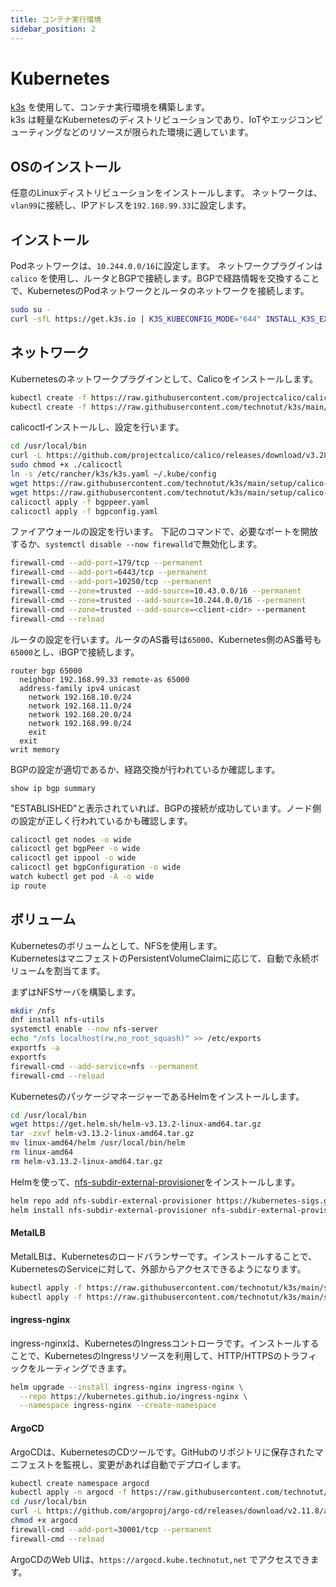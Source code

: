 ```yaml
---
title: コンテナ実行環境
sidebar_position: 2
---
```

# Kubernetes
[k3s](https://k3s.io/) を使用して、コンテナ実行環境を構築します。  
 k3s は軽量なKubernetesのディストリビューションであり、IoTやエッジコンピューティングなどのリソースが限られた環境に適しています。  
## OSのインストール
任意のLinuxディストリビューションをインストールします。
ネットワークは、`vlan99`に接続し、IPアドレスを`192.168.99.33`に設定します。
## インストール
Podネットワークは、`10.244.0.0/16`に設定します。
ネットワークプラグインは`calico` を使用し、ルータとBGPで接続します。BGPで経路情報を交換することで、KubernetesのPodネットワークとルータのネットワークを接続します。
```bash
sudo su -
curl -sfL https://get.k3s.io | K3S_KUBECONFIG_MODE="644" INSTALL_K3S_EXEC="--flannel-backend=none --cluster-cidr=10.244.0.0/16 --disable-network-policy --disable=traefik --disable=servicelb" sh -
```
## ネットワーク
Kubernetesのネットワークプラグインとして、Calicoをインストールします。
```bash
kubectl create -f https://raw.githubusercontent.com/projectcalico/calico/v3.28.1/manifests/tigera-operator.yaml
kubectl create -f https://raw.githubusercontent.com/technotut/k3s/main/setup/calico-manifest/custom-resources.yaml
```
calicoctlインストールし、設定を行います。
```bash
cd /usr/local/bin
curl -L https://github.com/projectcalico/calico/releases/download/v3.28.1/calicoctl-linux-amd64 -o calicoctl
sudo chmod +x ./calicoctl
ln -s /etc/rancher/k3s/k3s.yaml ~/.kube/config
wget https://raw.githubusercontent.com/technotut/k3s/main/setup/calico-manifest/bgppeer.yaml
wget https://raw.githubusercontent.com/technotut/k3s/main/setup/calico-manifest/bgpconfig.yaml
calicoctl apply -f bgppeer.yaml
calicoctl apply -f bgpconfig.yaml
```
ファイアウォールの設定を行います。
下記のコマンドで、必要なポートを開放するか、`systemctl disable --now firewalld`で無効化します。
```bash
firewall-cmd --add-port=179/tcp --permanent
firewall-cmd --add-port=6443/tcp --permanent
firewall-cmd --add-port=10250/tcp --permanent
firewall-cmd --zone=trusted --add-source=10.43.0.0/16 --permanent
firewall-cmd --zone=trusted --add-source=10.244.0.0/16 --permanent
firewall-cmd --zone=trusted --add-source=<client-cidr> --permanent
firewall-cmd --reload
```
ルータの設定を行います。ルータのAS番号は`65000`、Kubernetes側のAS番号も`65000`とし、iBGPで接続します。
```terminal
router bgp 65000
  neighbor 192.168.99.33 remote-as 65000
  address-family ipv4 unicast
    network 192.168.10.0/24
    network 192.168.11.0/24
    network 192.168.20.0/24
    network 192.168.99.0/24
    exit
  exit
writ memory
```
BGPの設定が適切であるか、経路交換が行われているか確認します。
```terminal
show ip bgp summary
```
"ESTABLISHED"と表示されていれば、BGPの接続が成功しています。ノード側の設定が正しく行われているかも確認します。
```bash
calicoctl get nodes -o wide
calicoctl get bgpPeer -o wide
calicoctl get ippool -o wide
calicoctl get bgpConfiguration -o wide
watch kubectl get pod -A -o wide
ip route
```
## ボリューム
Kubernetesのボリュームとして、NFSを使用します。  
KubernetesはマニフェストのPersistentVolumeClaimに応じて、自動で永続ボリュームを割当てます。  

まずはNFSサーバを構築します。
```bash
mkdir /nfs
dnf install nfs-utils
systemctl enable --now nfs-server
echo "/nfs localhost(rw,no_root_squash)" >> /etc/exports
exportfs -a
exportfs
firewall-cmd --add-service=nfs --permanent
firewall-cmd --reload
```
KubernetesのパッケージマネージャーであるHelmをインストールします。
```bash
cd /usr/local/bin
wget https://get.helm.sh/helm-v3.13.2-linux-amd64.tar.gz
tar -zxvf helm-v3.13.2-linux-amd64.tar.gz
mv linux-amd64/helm /usr/local/bin/helm 
rm linux-amd64
rm helm-v3.13.2-linux-amd64.tar.gz
```
Helmを使って、[nfs-subdir-external-provisioner](https://github.com/kubernetes-sigs/nfs-subdir-external-provisioner)をインストールします。
```bash
helm repo add nfs-subdir-external-provisioner https://kubernetes-sigs.github.io/nfs-subdir-external-provisioner/
helm install nfs-subdir-external-provisioner nfs-subdir-external-provisioner/nfs-subdir-external-provisioner --set nfs.server=localhost --set nfs.path=/nfs
```
#### MetalLB
MetalLBは、Kubernetesのロードバランサーです。インストールすることで、KubernetesのServiceに対して、外部からアクセスできるようになります。  
```bash
kubectl apply -f https://raw.githubusercontent.com/technotut/k3s/main/setup/metallb/metallb.yaml
kubectl apply -f https://raw.githubusercontent.com/technotut/k3s/main/setup/metallb/metallb-ipaddresspool.yaml
```
#### ingress-nginx
ingress-nginxは、KubernetesのIngressコントローラです。インストールすることで、KubernetesのIngressリソースを利用して、HTTP/HTTPSのトラフィックをルーティングできます。  
```bash
helm upgrade --install ingress-nginx ingress-nginx \
  --repo https://kubernetes.github.io/ingress-nginx \
  --namespace ingress-nginx --create-namespace
```
#### ArgoCD
ArgoCDは、KubernetesのCDツールです。GitHubのリポジトリに保存されたマニフェストを監視し、変更があれば自動でデプロイします。  
```bash
kubectl create namespace argocd
kubectl apply -n argocd -f https://raw.githubusercontent.com/technotut/k3s/main/setup/argocd/install.yaml
cd /usr/local/bin
curl -L https://github.com/argoproj/argo-cd/releases/download/v2.11.8/argocd-linux-amd64 -o argocd
chmod +x argocd
firewall-cmd --add-port=30001/tcp --permanent
firewall-cmd --reload
```
ArgoCDのWeb UIは、`https://argocd.kube.technotut,net` でアクセスできます。